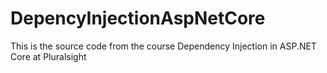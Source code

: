 # DepencyInjectionAspNetCore
This is the source code from the course Dependency Injection in ASP.NET Core at Pluralsight
